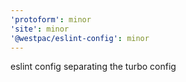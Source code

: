 ```yaml
---
'protoform': minor
'site': minor
'@westpac/eslint-config': minor
---
```


eslint config separating the turbo config
